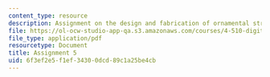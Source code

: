 ```yaml
---
content_type: resource
description: Assignment on the design and fabrication of ornamental structures.
file: https://ol-ocw-studio-app-qa.s3.amazonaws.com/courses/4-510-digital-design-fabrication-fall-2008/6f3ef2e5f1ef34300dcd89c1a25be4cb_assn5.pdf
file_type: application/pdf
resourcetype: Document
title: Assignment 5
uid: 6f3ef2e5-f1ef-3430-0dcd-89c1a25be4cb
---
```


